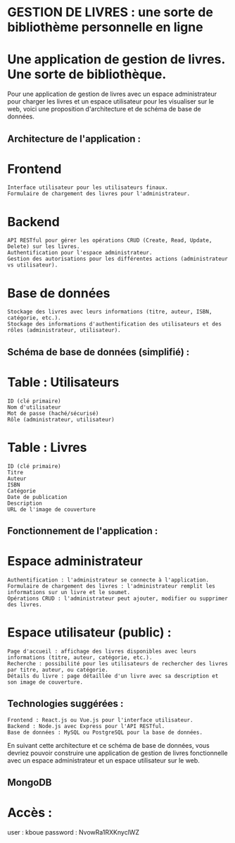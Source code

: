 # GESTION DE LIVRES : une sorte de bibliothème personnelle en ligne

# Une application de gestion de livres. Une sorte de bibliothèque.

Pour une application de gestion de livres avec un espace administrateur pour charger les livres et un espace utilisateur pour les visualiser sur le web, voici une proposition d'architecture et de schéma de base de données.

## Architecture de l'application :
# Frontend
    Interface utilisateur pour les utilisateurs finaux.
    Formulaire de chargement des livres pour l'administrateur.

# Backend
    API RESTful pour gérer les opérations CRUD (Create, Read, Update, Delete) sur les livres.
    Authentification pour l'espace administrateur.
    Gestion des autorisations pour les différentes actions (administrateur vs utilisateur).

# Base de données
    Stockage des livres avec leurs informations (titre, auteur, ISBN, catégorie, etc.).
    Stockage des informations d'authentification des utilisateurs et des rôles (administrateur, utilisateur).

## Schéma de base de données (simplifié) :
# Table : Utilisateurs
    ID (clé primaire)
    Nom d'utilisateur
    Mot de passe (haché/sécurisé)
    Rôle (administrateur, utilisateur)

# Table : Livres
    ID (clé primaire)
    Titre
    Auteur
    ISBN
    Catégorie
    Date de publication
    Description
    URL de l'image de couverture

## Fonctionnement de l'application :
# Espace administrateur
    Authentification : l'administrateur se connecte à l'application.
    Formulaire de chargement des livres : l'administrateur remplit les informations sur un livre et le soumet.
    Opérations CRUD : l'administrateur peut ajouter, modifier ou supprimer des livres.
    
# Espace utilisateur (public) :

    Page d'accueil : affichage des livres disponibles avec leurs informations (titre, auteur, catégorie, etc.).
    Recherche : possibilité pour les utilisateurs de rechercher des livres par titre, auteur, ou catégorie.
    Détails du livre : page détaillée d'un livre avec sa description et son image de couverture.

## Technologies suggérées :
    Frontend : React.js ou Vue.js pour l'interface utilisateur.
    Backend : Node.js avec Express pour l'API RESTful.
    Base de données : MySQL ou PostgreSQL pour la base de données.

En suivant cette architecture et ce schéma de base de données, vous devriez pouvoir construire une application de gestion de livres fonctionnelle avec un espace administrateur et un espace utilisateur sur le web.

## MongoDB
# Accès : 
user : kboue
password : NvowRa1RXKnyclWZ